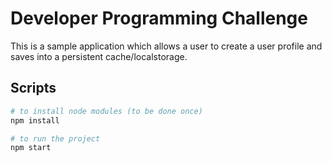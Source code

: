 # Developer Programming Challenge

This is a sample application which allows a user to create a user profile and saves into a persistent cache/localstorage.

## Scripts

```bash
# to install node modules (to be done once)
npm install

# to run the project
npm start


```

